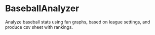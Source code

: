 # BaseballAnalyzer
Analyze baseball stats using fan graphs, based on league settings, and produce csv sheet with rankings.

